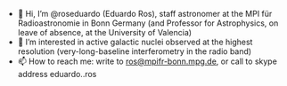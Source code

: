 - 👋 Hi, I’m @roseduardo (Eduardo Ros), staff astronomer at the MPI für Radioastronomie in Bonn Germany (and Professor for Astrophysics, on leave of absence, at the University of Valencia)
- 👀 I’m interested in active galactic nuclei observed at the highest resolution (very-long-baseline interferometry in the radio band)
- 📫 How to reach me: write to ros@mpifr-bonn.mpg.de, or call to skype address eduardo..ros

<!---
roseduardo/roseduardo is a ✨ special ✨ repository because its `README.md` (this file) appears on your GitHub profile.
You can click the Preview link to take a look at your changes.
--->
